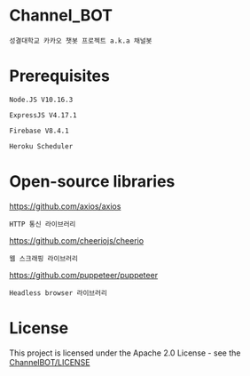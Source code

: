 # Channel_BOT
    성결대학교 카카오 챗봇 프로젝트 a.k.a 채널봇
# Prerequisites
    Node.JS V10.16.3
    
    ExpressJS V4.17.1
    
    Firebase V8.4.1
    
    Heroku Scheduler
# Open-source libraries
https://github.com/axios/axios

    HTTP 통신 라이브러리
https://github.com/cheeriojs/cheerio

    웹 스크래핑 라이브러리
https://github.com/puppeteer/puppeteer

    Headless browser 라이브러리
# License
This project is licensed under the Apache 2.0 License - see the [ChannelBOT/LICENSE](LICENSE)

